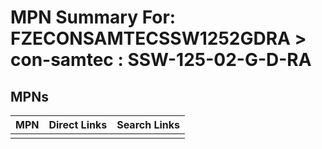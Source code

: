 



# MPN Summary For: FZECONSAMTECSSW1252GDRA > con-samtec : SSW-125-02-G-D-RA

## MPNs
  

|MPN|Direct Links|Search Links|
| :--- | :--- | :--- |
||||
